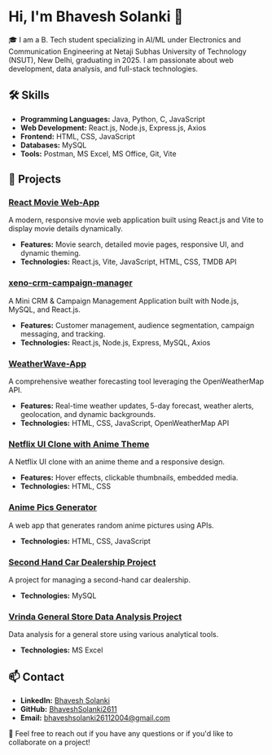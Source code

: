 # Hi, I'm Bhavesh Solanki 👋

🎓 I am a B. Tech student specializing in AI/ML under Electronics and Communication Engineering at Netaji Subhas University of Technology (NSUT), New Delhi, graduating in 2025. I am passionate about web development, data analysis, and full-stack technologies.

## 🛠️ Skills

- **Programming Languages:** Java, Python, C, JavaScript
- **Web Development:** React.js, Node.js, Express.js, Axios 
- **Frontend:** HTML, CSS, JavaScript
- **Databases:** MySQL
- **Tools:** Postman, MS Excel, MS Office, Git, Vite

## 💼 Projects

### [React Movie Web-App](https://github.com/BhaveshSolanki2611/React-Movie-Web-App)
A modern, responsive movie web application built using React.js and Vite to display movie details dynamically.
- **Features:** Movie search, detailed movie pages, responsive UI, and dynamic theming.
- **Technologies:** React.js, Vite, JavaScript, HTML, CSS, TMDB API
  
### [xeno-crm-campaign-manager](https://github.com/BhaveshSolanki2611/xeno-crm-campaign-manager)
A Mini CRM & Campaign Management Application built with Node.js, MySQL, and React.js.
- **Features:** Customer management, audience segmentation, campaign messaging, and tracking.
- **Technologies:** React.js, Node.js, Express, MySQL, Axios

### [WeatherWave-App](https://github.com/BhaveshSolanki2611/WeatherWave-App)
A comprehensive weather forecasting tool leveraging the OpenWeatherMap API.
- **Features:**  Real-time weather updates, 5-day forecast, weather alerts, geolocation, and dynamic backgrounds.
- **Technologies:** HTML, CSS, JavaScript, OpenWeatherMap API

### [Netflix UI Clone with Anime Theme](https://github.com/BhaveshSolanki2611/netflix-ui-clone)
A Netflix UI clone with an anime theme and a responsive design.
- **Features:** Hover effects, clickable thumbnails, embedded media.
- **Technologies:** HTML, CSS


### [Anime Pics Generator](https://github.com/BhaveshSolanki2611/anime-pics-generator)
A web app that generates random anime pictures using APIs.
- **Technologies:** HTML, CSS, JavaScript

### [Second Hand Car Dealership Project](https://github.com/BhaveshSolanki2611/second-hand-car-dealership)
A project for managing a second-hand car dealership.
- **Technologies:** MySQL 

### [Vrinda General Store Data Analysis Project](https://github.com/BhaveshSolanki2611/vrinda-general-store-analysis)
Data analysis for a general store using various analytical tools.
- **Technologies:** MS Excel

## 📫 Contact

- **LinkedIn:** [Bhavesh Solanki](https://www.linkedin.com/in/bhavesh-solanki-475628248)
- **GitHub:** [BhaveshSolanki2611](https://github.com/BhaveshSolanki2611)
- **Email:** bhaveshsolanki26112004@gmail.com

🚀 Feel free to reach out if you have any questions or if you'd like to collaborate on a project!


